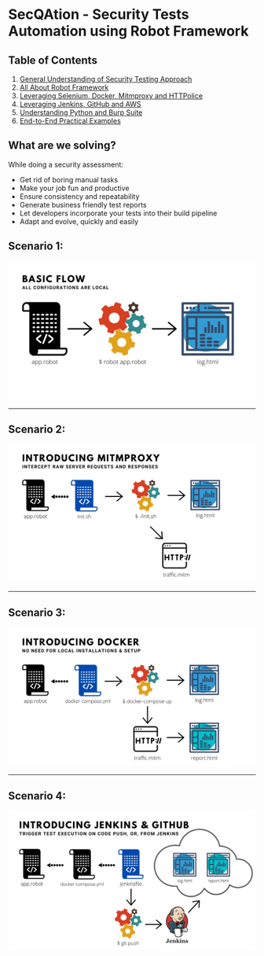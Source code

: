 # SecQAtion - Security Tests Automation using Robot Framework

## Table of Contents

1. [General Understanding of Security Testing Approach](section1/README.md)
2. [All About Robot Framework](section2/README.md)
3. [Leveraging Selenium, Docker, Mitmproxy and HTTPolice](section3/README.md)
4. [Leveraging Jenkins, GitHub and AWS](section4/README.md)
5. [Understanding Python and Burp Suite](section5/README.md)
6. [End-to-End Practical Examples](section6/README.md)

## What are we solving?

While doing a security assessment:
* Get rid of boring manual tasks
* Make your job fun and productive
* Ensure consistency and repeatability
* Generate business friendly test reports
* Let developers incorporate your tests into their build pipeline
* Adapt and evolve, quickly and easily

## Scenario 1:

![Basic Flow](image/basicFlow.svg)

---

## Scenario 2:

![Mitmproxy](image/mitmproxy.svg)

---

## Scenario 3:

![Docker](image/docker.svg)

---

## Scenario 4:

![Jenkins and GitHub](image/jenkinsAndGitHub.svg)
